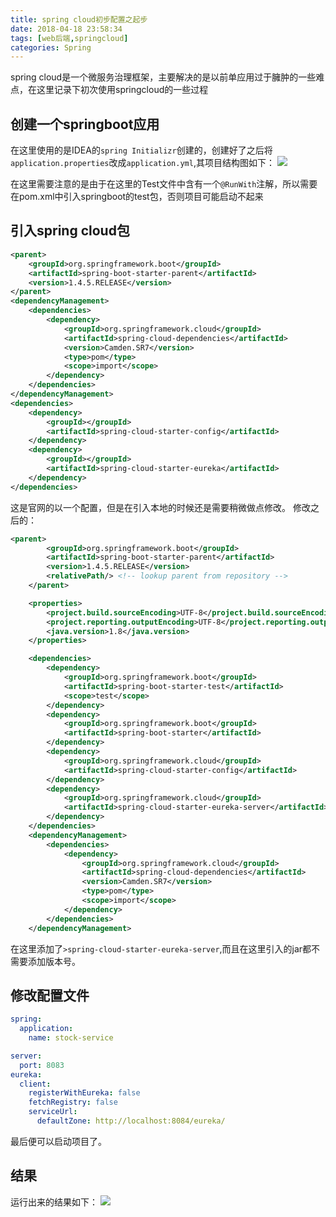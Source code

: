 ```yaml
---
title: spring cloud初步配置之起步
date: 2018-04-18 23:58:34
tags: [web后端,springcloud]
categories: Spring
---
```

spring cloud是一个微服务治理框架，主要解决的是以前单应用过于臃肿的一些难点，在这里记录下初次使用springcloud的一些过程

## 创建一个springboot应用
在这里使用的是IDEA的`spring Initializr`创建的，创建好了之后将`application.properties`改成`application.yml`,其项目结构图如下：
![](项目结构图.PNG)

在这里需要注意的是由于在这里的Test文件中含有一个`@RunWith`注解，所以需要在pom.xml中引入springboot的test包，否则项目可能启动不起来
## 引入spring cloud包
```xml
<parent>
    <groupId>org.springframework.boot</groupId>
    <artifactId>spring-boot-starter-parent</artifactId>
    <version>1.4.5.RELEASE</version>
</parent>
<dependencyManagement>
    <dependencies>
        <dependency>
            <groupId>org.springframework.cloud</groupId>
            <artifactId>spring-cloud-dependencies</artifactId>
            <version>Camden.SR7</version>
            <type>pom</type>
            <scope>import</scope>
        </dependency>
    </dependencies>
</dependencyManagement>
<dependencies>
    <dependency>
        <groupId></groupId>
        <artifactId>spring-cloud-starter-config</artifactId>
    </dependency>
    <dependency>
        <groupId></groupId>
        <artifactId>spring-cloud-starter-eureka</artifactId>
    </dependency>
</dependencies>
```

这是官网的以一个配置，但是在引入本地的时候还是需要稍微做点修改。
修改之后的：
```xml
<parent>
		<groupId>org.springframework.boot</groupId>
		<artifactId>spring-boot-starter-parent</artifactId>
		<version>1.4.5.RELEASE</version>
		<relativePath/> <!-- lookup parent from repository -->
	</parent>

	<properties>
		<project.build.sourceEncoding>UTF-8</project.build.sourceEncoding>
		<project.reporting.outputEncoding>UTF-8</project.reporting.outputEncoding>
		<java.version>1.8</java.version>
	</properties>

	<dependencies>
		<dependency>
			<groupId>org.springframework.boot</groupId>
			<artifactId>spring-boot-starter-test</artifactId>
			<scope>test</scope>
		</dependency>
		<dependency>
			<groupId>org.springframework.boot</groupId>
			<artifactId>spring-boot-starter</artifactId>
		</dependency>
		<dependency>
			<groupId>org.springframework.cloud</groupId>
			<artifactId>spring-cloud-starter-config</artifactId>
		</dependency>
		<dependency>
			<groupId>org.springframework.cloud</groupId>
			<artifactId>spring-cloud-starter-eureka-server</artifactId>
		</dependency>
	</dependencies>
	<dependencyManagement>
		<dependencies>
			<dependency>
				<groupId>org.springframework.cloud</groupId>
				<artifactId>spring-cloud-dependencies</artifactId>
				<version>Camden.SR7</version>
				<type>pom</type>
				<scope>import</scope>
			</dependency>
		</dependencies>
	</dependencyManagement>

```

在这里添加了`>spring-cloud-starter-eureka-server`,而且在这里引入的jar都不需要添加版本号。

## 修改配置文件

```yml
spring:
  application:
    name: stock-service

server:
  port: 8083
eureka:
  client:
    registerWithEureka: false
    fetchRegistry: false
    serviceUrl:
      defaultZone: http://localhost:8084/eureka/
```

最后便可以启动项目了。

## 结果
运行出来的结果如下：
![](eureka.PNG)
